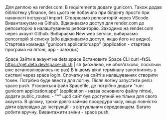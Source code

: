 Для деплою на render.com:
В requirements додати gunicorn.
Також додав бібліотеку yfinance, без цього не побачило при білдінгу просто при наявності інструкції import.
Створюємо репозиторій через VScode.
Вивантажуємо на Github.
Відкриваємо доступ для render.com до репозиторію в налаштуваннях репозиторію.
Заходимо на render.com через акаунт Github.
Вибираємо New web service, вибираємо репозторій зі списку (або відкриваємо доступ, якщо його не видно).
Стартова команда "gunicorn application:app" (application - стартова програма на пітоні, app - завжди.)

Space
Зайти в акаунт на deta.space
Встановити Space CLI curl -fsSL https://get.deta.dev/space-cli.sh | sh (можливо, не обовʼязково, поскльки вже встановлювалось не раз)
В іншому вікні терміналу залогінитись в системі через space login. Спочатку на сайті в налашуваннях створити токен. Потрібно буде ввести для логіну.
Після логіну запустити реліз space push.
Утвориться файл Spacefile, де потрібно додати "run: gunicorn application:app" (application - назва основного файлу пітон), додати public_routes:
    - "*"
щоб сайт був доступний не тільки для свого акаунта.
В цілому, трохи довго займає процедура часу, якщо повністю діяти відповідно до інструкції - з віртуальним середовищем. Багато робити вручну.
Вивантажити зміни - space push.


